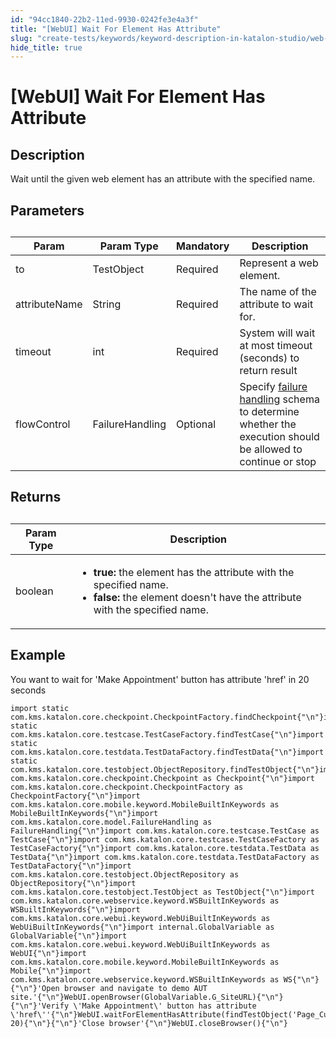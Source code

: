 ```yaml
---
id: "94cc1840-22b2-11ed-9930-0242fe3e4a3f"
title: "[WebUI] Wait For Element Has Attribute"
slug: "create-tests/keywords/keyword-description-in-katalon-studio/web-ui-keywords/webui-wait-for-element-has-attribute"
hide_title: true
---
```


# <a id="id_0" class="anchor_top_offset"/><a id="ariaid-title1" class="anchor_top_offset"/>[WebUI] Wait For Element Has Attribute


## <a id="id_0__id_1" class="anchor_top_offset"/>Description

              
<p xmlns="http://www.w3.org/1999/xhtml" className="p">Wait until the given web element has an attribute with the   specified name.</p> 
      

## <a id="id_0__id_2" class="anchor_top_offset"/>Parameters

              
<table xmlns="http://www.w3.org/1999/xhtml" className="table anchor_top_offset" id="id_0__b48305fa-c079-44ee-8268-4866d10f5a03"><caption /><thead className="thead"><tr className><th className="entry anchor_top_offset" id="id_0__b48305fa-c079-44ee-8268-4866d10f5a03__entry__1">Param</th><th className="entry anchor_top_offset" id="id_0__b48305fa-c079-44ee-8268-4866d10f5a03__entry__2">Param Type</th><th className="entry anchor_top_offset" id="id_0__b48305fa-c079-44ee-8268-4866d10f5a03__entry__3">Mandatory</th><th className="entry anchor_top_offset" id="id_0__b48305fa-c079-44ee-8268-4866d10f5a03__entry__4">Description</th></tr></thead><tbody className="tbody"><tr className><td className="entry" headers="id_0__b48305fa-c079-44ee-8268-4866d10f5a03__entry__1 id_0__b48305fa-c079-44ee-8268-4866d10f5a03__entry__2 id_0__b48305fa-c079-44ee-8268-4866d10f5a03__entry__3 id_0__b48305fa-c079-44ee-8268-4866d10f5a03__entry__4 ">to</td><td className="entry" headers="id_0__b48305fa-c079-44ee-8268-4866d10f5a03__entry__1 id_0__b48305fa-c079-44ee-8268-4866d10f5a03__entry__2 id_0__b48305fa-c079-44ee-8268-4866d10f5a03__entry__3 id_0__b48305fa-c079-44ee-8268-4866d10f5a03__entry__4 ">TestObject</td><td className="entry" headers="id_0__b48305fa-c079-44ee-8268-4866d10f5a03__entry__1 id_0__b48305fa-c079-44ee-8268-4866d10f5a03__entry__2 id_0__b48305fa-c079-44ee-8268-4866d10f5a03__entry__3 id_0__b48305fa-c079-44ee-8268-4866d10f5a03__entry__4 ">Required</td><td className="entry" headers="id_0__b48305fa-c079-44ee-8268-4866d10f5a03__entry__1 id_0__b48305fa-c079-44ee-8268-4866d10f5a03__entry__2 id_0__b48305fa-c079-44ee-8268-4866d10f5a03__entry__3 id_0__b48305fa-c079-44ee-8268-4866d10f5a03__entry__4 ">Represent a web element.</td></tr><tr className><td className="entry" headers="id_0__b48305fa-c079-44ee-8268-4866d10f5a03__entry__1 id_0__b48305fa-c079-44ee-8268-4866d10f5a03__entry__2 id_0__b48305fa-c079-44ee-8268-4866d10f5a03__entry__3 id_0__b48305fa-c079-44ee-8268-4866d10f5a03__entry__4 ">attributeName</td><td className="entry" headers="id_0__b48305fa-c079-44ee-8268-4866d10f5a03__entry__1 id_0__b48305fa-c079-44ee-8268-4866d10f5a03__entry__2 id_0__b48305fa-c079-44ee-8268-4866d10f5a03__entry__3 id_0__b48305fa-c079-44ee-8268-4866d10f5a03__entry__4 ">String</td><td className="entry" headers="id_0__b48305fa-c079-44ee-8268-4866d10f5a03__entry__1 id_0__b48305fa-c079-44ee-8268-4866d10f5a03__entry__2 id_0__b48305fa-c079-44ee-8268-4866d10f5a03__entry__3 id_0__b48305fa-c079-44ee-8268-4866d10f5a03__entry__4 ">Required</td><td className="entry" headers="id_0__b48305fa-c079-44ee-8268-4866d10f5a03__entry__1 id_0__b48305fa-c079-44ee-8268-4866d10f5a03__entry__2 id_0__b48305fa-c079-44ee-8268-4866d10f5a03__entry__3 id_0__b48305fa-c079-44ee-8268-4866d10f5a03__entry__4 ">The name of the attribute to wait for.</td></tr><tr className><td className="entry" headers="id_0__b48305fa-c079-44ee-8268-4866d10f5a03__entry__1 id_0__b48305fa-c079-44ee-8268-4866d10f5a03__entry__2 id_0__b48305fa-c079-44ee-8268-4866d10f5a03__entry__3 id_0__b48305fa-c079-44ee-8268-4866d10f5a03__entry__4 ">timeout</td><td className="entry" headers="id_0__b48305fa-c079-44ee-8268-4866d10f5a03__entry__1 id_0__b48305fa-c079-44ee-8268-4866d10f5a03__entry__2 id_0__b48305fa-c079-44ee-8268-4866d10f5a03__entry__3 id_0__b48305fa-c079-44ee-8268-4866d10f5a03__entry__4 ">int</td><td className="entry" headers="id_0__b48305fa-c079-44ee-8268-4866d10f5a03__entry__1 id_0__b48305fa-c079-44ee-8268-4866d10f5a03__entry__2 id_0__b48305fa-c079-44ee-8268-4866d10f5a03__entry__3 id_0__b48305fa-c079-44ee-8268-4866d10f5a03__entry__4 ">Required</td><td className="entry" headers="id_0__b48305fa-c079-44ee-8268-4866d10f5a03__entry__1 id_0__b48305fa-c079-44ee-8268-4866d10f5a03__entry__2 id_0__b48305fa-c079-44ee-8268-4866d10f5a03__entry__3 id_0__b48305fa-c079-44ee-8268-4866d10f5a03__entry__4 ">System will wait at most timeout (seconds) to return         result</td></tr><tr className><td className="entry" headers="id_0__b48305fa-c079-44ee-8268-4866d10f5a03__entry__1 id_0__b48305fa-c079-44ee-8268-4866d10f5a03__entry__2 id_0__b48305fa-c079-44ee-8268-4866d10f5a03__entry__3 id_0__b48305fa-c079-44ee-8268-4866d10f5a03__entry__4 ">flowControl</td><td className="entry" headers="id_0__b48305fa-c079-44ee-8268-4866d10f5a03__entry__1 id_0__b48305fa-c079-44ee-8268-4866d10f5a03__entry__2 id_0__b48305fa-c079-44ee-8268-4866d10f5a03__entry__3 id_0__b48305fa-c079-44ee-8268-4866d10f5a03__entry__4 ">FailureHandling</td><td className="entry" headers="id_0__b48305fa-c079-44ee-8268-4866d10f5a03__entry__1 id_0__b48305fa-c079-44ee-8268-4866d10f5a03__entry__2 id_0__b48305fa-c079-44ee-8268-4866d10f5a03__entry__3 id_0__b48305fa-c079-44ee-8268-4866d10f5a03__entry__4 ">Optional</td><td className="entry" headers="id_0__b48305fa-c079-44ee-8268-4866d10f5a03__entry__1 id_0__b48305fa-c079-44ee-8268-4866d10f5a03__entry__2 id_0__b48305fa-c079-44ee-8268-4866d10f5a03__entry__3 id_0__b48305fa-c079-44ee-8268-4866d10f5a03__entry__4 ">Specify <a className="xref" href="/docs/maintain/configure-failure-handling-settings-in-katalon-studio">failure handling</a> schema to         determine whether the execution should be allowed to continue or         stop</td></tr></tbody></table> 
      

## <a id="id_0__id_3" class="anchor_top_offset"/>Returns

              
<table xmlns="http://www.w3.org/1999/xhtml" className="table anchor_top_offset" id="id_0__343745e3-ee85-42c5-9aac-e960262c072f"><caption /><thead className="thead"><tr className><th className="entry anchor_top_offset" id="id_0__343745e3-ee85-42c5-9aac-e960262c072f__entry__1">Param Type</th><th className="entry anchor_top_offset" id="id_0__343745e3-ee85-42c5-9aac-e960262c072f__entry__2">Description</th></tr></thead><tbody className="tbody"><tr className><td className="entry" headers="id_0__343745e3-ee85-42c5-9aac-e960262c072f__entry__1 id_0__343745e3-ee85-42c5-9aac-e960262c072f__entry__2 ">boolean</td><td className="entry" headers="id_0__343745e3-ee85-42c5-9aac-e960262c072f__entry__1 id_0__343745e3-ee85-42c5-9aac-e960262c072f__entry__2 ">         <ul className="ul"><li className="li">             <strong className="ph b">true:</strong> the element has the attribute with the             specified name.</li><li className="li">             <strong className="ph b">false:</strong> the element doesn't have the attribute             with the specified name.</li></ul>       </td></tr></tbody></table> 
      

## <a id="id_0__id_4" class="anchor_top_offset"/>Example

              
<p xmlns="http://www.w3.org/1999/xhtml" className="p">You want to wait for 'Make Appointment' button has   attribute 'href' in 20 seconds</p> 
              
<pre xmlns="http://www.w3.org/1999/xhtml" className="pre codeblock"><code>import static com.kms.katalon.core.checkpoint.CheckpointFactory.findCheckpoint{"\n"}import static com.kms.katalon.core.testcase.TestCaseFactory.findTestCase{"\n"}import static com.kms.katalon.core.testdata.TestDataFactory.findTestData{"\n"}import static com.kms.katalon.core.testobject.ObjectRepository.findTestObject{"\n"}import com.kms.katalon.core.checkpoint.Checkpoint as Checkpoint{"\n"}import com.kms.katalon.core.checkpoint.CheckpointFactory as CheckpointFactory{"\n"}import com.kms.katalon.core.mobile.keyword.MobileBuiltInKeywords as MobileBuiltInKeywords{"\n"}import com.kms.katalon.core.model.FailureHandling as FailureHandling{"\n"}import com.kms.katalon.core.testcase.TestCase as TestCase{"\n"}import com.kms.katalon.core.testcase.TestCaseFactory as TestCaseFactory{"\n"}import com.kms.katalon.core.testdata.TestData as TestData{"\n"}import com.kms.katalon.core.testdata.TestDataFactory as TestDataFactory{"\n"}import com.kms.katalon.core.testobject.ObjectRepository as ObjectRepository{"\n"}import com.kms.katalon.core.testobject.TestObject as TestObject{"\n"}import com.kms.katalon.core.webservice.keyword.WSBuiltInKeywords as WSBuiltInKeywords{"\n"}import com.kms.katalon.core.webui.keyword.WebUiBuiltInKeywords as WebUiBuiltInKeywords{"\n"}import internal.GlobalVariable as GlobalVariable{"\n"}import com.kms.katalon.core.webui.keyword.WebUiBuiltInKeywords as WebUI{"\n"}import com.kms.katalon.core.mobile.keyword.MobileBuiltInKeywords as Mobile{"\n"}import com.kms.katalon.core.webservice.keyword.WSBuiltInKeywords as WS{"\n"}{"\n"}'Open browser and navigate to demo AUT site.'{"\n"}WebUI.openBrowser(GlobalVariable.G_SiteURL){"\n"}{"\n"}'Verify \'Make Appointment\' button has attribute \'href\''{"\n"}WebUI.waitForElementHasAttribute(findTestObject('Page_CuraHomepage/btn_MakeAppointment'),'href', 20){"\n"}{"\n"}'Close browser'{"\n"}WebUI.closeBrowser(){"\n"}</code></pre> 
            
